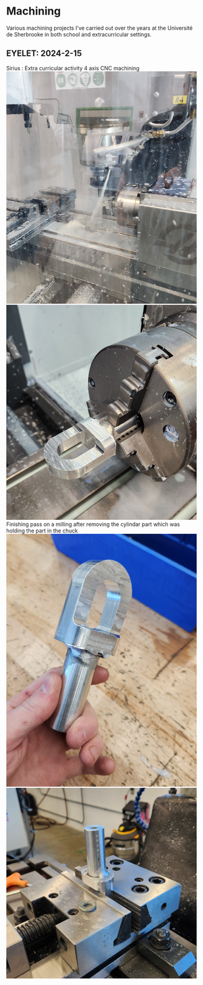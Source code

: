 # Machining
Various machining projects I've carried out over the years at the Université de Sherbrooke in both school and extracurricular settings.

## EYELET: 2024-2-15
Sirius : Extra curricular activity
4 axis CNC machining
![Alt text](/images/eyelet-during.jpg)
![Alt text](/images/eyelet-4th-axe.jpg)
Finishing pass on a milling after removing the cylindar part which was holding the part in the chuck
![Alt text](/images/eyelet-end.jpg)
![Alt text](/images/eyelet-vise.jpg)